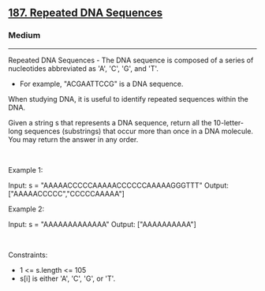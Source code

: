 <h2><a href="https://leetcode.com/problems/repeated-dna-sequences/">187. Repeated DNA Sequences</a></h2><h3>Medium</h3><hr>Repeated DNA Sequences - The DNA sequence is composed of a series of nucleotides abbreviated as 'A', 'C', 'G', and 'T'.

 * For example, "ACGAATTCCG" is a DNA sequence.

When studying DNA, it is useful to identify repeated sequences within the DNA.

Given a string s that represents a DNA sequence, return all the 10-letter-long sequences (substrings) that occur more than once in a DNA molecule. You may return the answer in any order.

 

Example 1:

Input: s = "AAAAACCCCCAAAAACCCCCCAAAAAGGGTTT"
Output: ["AAAAACCCCC","CCCCCAAAAA"]


Example 2:

Input: s = "AAAAAAAAAAAAA"
Output: ["AAAAAAAAAA"]


 

Constraints:

 * 1 <= s.length <= 105
 * s[i] is either 'A', 'C', 'G', or 'T'.